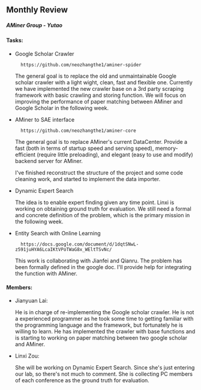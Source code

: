 ## Monthly Review 
##### AMiner Group - Yutao


#### Tasks:

- Google Scholar Crawler

		https://github.com/neozhangthe1/aminer-spider

	The general goal is to replace the old and unmaintainable Google scholar crawler with a light wight, clean, fast and flexible one. Currently we have implemented the new crawler base on a 3rd party scraping framework with basic crawling and storing function. We will focus on improving the performance of paper matching between AMiner and Google Scholar in the following week.
	

- AMiner to SAE interface

		https://github.com/neozhangthe1/aminer-core

	The general goal is to replace AMiner's current DataCenter. Provide a fast (both in terms of startup speed and serving speed), memory-efficient (require little preloading), and elegant (easy to use and modify) backend server for AMiner. 
	
	I've finished reconstruct the structure of the project and some code cleaning work, and started to implement the data importer.


- Dynamic Expert Search

	The idea is to enable expert finding given any time point. Linxi is working on obtaining ground truth for evaluation. We still need a formal and concrete definition of the problem, which is the primary mission in the following week.
	 

- Entity Search with Online Learning

		https://docs.google.com/document/d/1dqtSNwL-z591juHYA6LcaIKtVPoTWaG8x_WEltTSvNc/

	This work is collaborating with Jianfei and Qianru. The problem has been formally defined in the google doc. I'll provide help for integrating the function with AMiner.
	


#### Members:   

- Jianyuan Lai:
	
	He is in charge of re-implementing the Google scholar crawler. He is not a experienced programmer as he took some time to getting familiar with the programming language and the framework, but fortunately he is willing to learn. He has implemented the crawler with base functions and is starting to working on paper matching between two google scholar and AMiner.

- Linxi Zou:

	She will be working on Dynamic Expert Search. Since she's just entering our lab, so there's not much to comment. She is collecting PC members of each conference as the ground truth for evaluation.